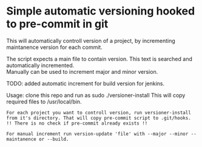# Simple automatic versioning hooked to pre-commit in git

This will automatically controll version of a project, by incrementing maintanence version for each commit.

The script expects a main file to contain version. This text is searched and automatically incremented.  
Manually can be used to increment major and minor version.

TODO: added automatic increment for build version for jenkins.

Usage:
    clone this repo and run as sudo ./versioner-install
    This will copy required files to /usr/local/bin.

    For each project you want to controll version, run versioner-install from it's directory. That will copy pre-commit script to .git/hooks. !! There is no check if pre-commit already exists !!

    For manual increment run version-update 'file' with --major --minor --maintanence or --build.

